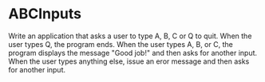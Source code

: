 # ABCInputs

Write an application that asks  a user to type A, B, C or Q to quit. When the user types Q, the program ends. When the user types A, B, or C, the program displays the message "Good job!" and then asks for another input. When the user types anything else, issue an eror message and then asks for another input. 